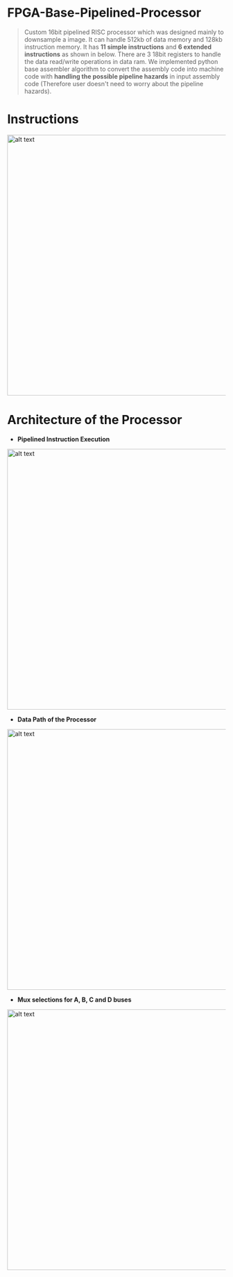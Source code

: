 # FPGA-Base-Pipelined-Processor
> Custom 16bit pipelined RISC processor which was designed mainly to downsample a image. It can handle 512kb of data memory and 128kb instruction memory. It has __11 simple instructions__ and __6 extended instructions__ as shown in below. There are 3 18bit registers to handle the data read/write operations in data ram. We implemented python base assembler algorithm to convert the assembly code into machine code with __handling the possible pipeline hazards__ in input assembly code (Therefore user doesn't need to worry about the pipeline hazards). 

# Instructions
<img src="https://github.com/SandaruJayawardana/fpga-base-pipelined-processor/blob/main/Instructions.png" alt="alt text" width="900" height="600">

# Architecture of the Processor
* __Pipelined Instruction Execution__
<img src="https://github.com/SandaruJayawardana/fpga-base-pipelined-processor/blob/main/pipelined_inst_exec.png" alt="alt text" width="900" height="600">

* __Data Path of the Processor__
<img src="https://github.com/SandaruJayawardana/fpga-base-pipelined-processor/blob/main/Data_path.png" alt="alt text" width="600" height="600">

* __Mux selections for A, B, C and D buses__
<img src="https://github.com/SandaruJayawardana/fpga-base-pipelined-processor/blob/main/mux_sel_reg_bank.png" alt="alt text" width="600" height="600">
